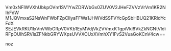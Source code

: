 Vm0xNFlWVXhUbkpOVm1SV1YwZDRWbGx0ZUV0V2JHeFZVVzVrVm1KR2NIbFdW
M1JQVmxaS2NsWnFWbFZpClIyaFFWa1JHWVdSSFVYcGpSbHBUQ21KRldYcFdX
SEJEVkRKU1IxVnVWbGRpV0VKb1EyMVdjVkZVVmxKTgpiVkl6VkZkNGNtVldi
RFpOUlhSRVlsZFNkbGRYWXpsUVVXOUxXVmhXY1FvS2VuaGoKCnV4cw==

noz